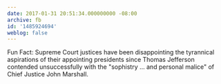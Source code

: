 ```yaml
---
date: 2017-01-31 20:51:34.000000000 -08:00
archive: fb
id: '1485924694'
weblog: false
---
```


Fun Fact: Supreme Court justices have been disappointing the tyrannical aspirations of their appointing presidents since Thomas Jefferson contended unsuccessfully with the "sophistry … and personal malice" of Chief Justice John Marshall.

